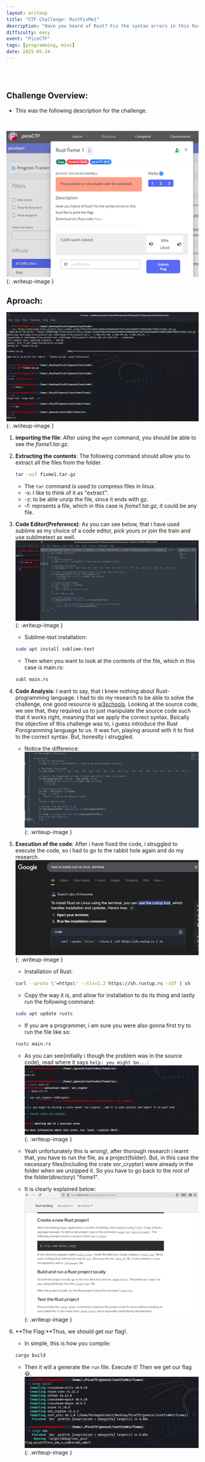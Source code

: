 ```yaml
---
layout: writeup
title: "CTF Challenge: RustFixMe1"
description: "Have you heard of Rust? Fix the syntax errors in this Rust file to print the flag!"
difficulty: easy
event: "PicoCTF"
tags: [programming, misc]
date: 2025-05-24
---
```


<br>
<br>

## Challenge Overview:
- This was the following description for the challenge.
<br>

![Challenge screenshot](/assets/img/rustFixMe1(1).PNG){: .writeup-image }


## Aproach:

![Challenge screenshot](/assets/img/rustFixMe1(2).PNG){: .writeup-image }


1. **importing the file**: After using the `wget` command, you should be able to see the *fixme1.tar.gz*. 
2. **Extracting the contents**: The following command should allow you to extract all the files from the folder.
    ```bash
    tar -xzf fixme1.tar.gz
    ```
    - The `tar` command is used to compress files in linux.
    - -x: I like to think of it as "extract".
    - -z: to be able unzip the file, since it ends with gz.
    - -f: reprsents a file, which in this case is  *fixme1.tar.gz*, it could be any file.


3. **Code Editor(Preference)**: As you can see below, that i have used sublime as my choice of a code editor, pick yours or join the train and use sublimetext as well. 
    ![Challenge screenshot](/assets/img/rustFixMe1(3).PNG){: .writeup-image }
    - Sublime-text installation:
    ```bash
    sudo apt install sublime-text
    ```
    - Then when you want to look at the contents of the file, which in this case is main.rs:
    ```bash
    subl main.rs
    ```

4. **Code Analysis**: I want to say, that i knew nothing about Rust-programming language. I had to do my research to be able to solve the challenge, one good resource is [w3schools](https://www.w3schools.com/rust/index.php). Looking at the source code, we see that, they required us to just manipulate the source code such that it works right, meaning that we apply the correct syntax. Bsically the objective of this challenge was to, i guess introduce the Rust Porogramming language to us. It was fun, playing around with it to find to the correct syntax. But, honestly i struggled.
    - Notice the difference:
        ![Challenge screenshot](/assets/img/rustFixMe1(5).PNG){: .writeup-image }


5. **Execution of the code**: After i have fixed the code, i struggled to execute the code, so i had to go to the rabbit hole again and do my research.
    ![Challenge screenshot](/assets/img/rustFixMe1(4).PNG){: .writeup-image }
    - Installation of Rust:
    ```bash
    curl --proto \'=https\' --tlsv1.2 https://sh.rustup.rs -sSf | sh
    ```
    - Copy the way it is, and allow for installation to do its thing and lastly run the following command:
    ```bash
    sudo apt update rustc
    ```
    - If you are a programmer, i am sure you were also gonna first try to run the file like so:
    ```bash
    rustc main.rs
    ```
    - As you can see(initially i though the problem was in the source code), read where it says `help: you might be...`:
        ![Challenge screenshot](/assets/img/rustFixMe1(6).PNG){: .writeup-image }

    - Yeah unfortunately this is wrong!, after thorough research i learnt that, you have to run the file, as a project(folder). But, in this case the necessary files(including the crate xor_cryptor) were already in the folder when we unzipped it. So you have to go back to the root of the folder(directory) "fixme1".
    - It is clearly explained below:
        ![Challenge screenshot](/assets/img/rustFixMe1(7).PNG){: .writeup-image }


6. **The Flag:**Thus, we should get our flag!.
    - In simple, this is how you compile:
    ```bash
    cargo build
    ```
    - Then it will a generate the `run` file. Execute it! Then we get our flag😆.
        ![Challenge screenshot](/assets/img/rustFixMe1(8).PNG){: .writeup-image }




    




